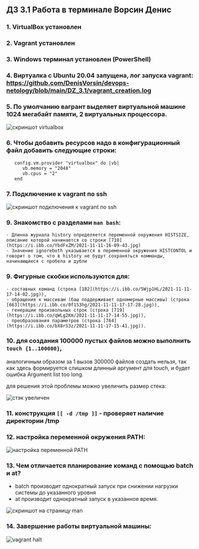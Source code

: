 ## ДЗ 3.1 Работа в терминале Ворсин Денис

### 1. VirtualBox установлен
### 2. Vagrant установлен
### 3. Windows терминал установлен (PowerShell)
### 4. Виртуалка с Ubuntu 20.04 запущена, лог запуска vagrant: https://github.com/DenisVorsin/devops-netology/blob/main/DZ_3.1/vagrant_creation.log
### 5. По умолчанию вагрант выделяет виртуальной машине 1024 мегабайт памяти, 2 виртуальных процессора.

![скриншот virtualbox](https://i.ibb.co/gDhQRbh/2021-11-08-13-54-18.jpg)

### 6. Чтобы добавить ресурсов надо в конфигурационный файл добавить следующие строки:


       config.vm.provider "virtualbox" do |vb|
          vb.memory = "2048"
          vb.cpus = "2"
       end

### 7. Подключение к vagrant по ssh

![скриншот подключения к vagrant по ssh](https://i.ibb.co/CnVc1fk/2021-11-11-15-16-22.jpg)

### 9. Знакомство с разделами `man bash`:
    - Длинна журнала history определяется переменной окружения HISTSIZE, описание которой начинается со строки [710](https://i.ibb.co/YbdFxZM/2021-11-11-16-09-43.jpg)
    - Значение ignoreboth указывается в переменной окружения HISTCONTOL и говорит о том, что в history не будут сохраняться комманды, начинающиеся с пробела и дубли
   

### 9. Фигурные скобки используются для:
    - составных команд (строка [182](https://i.ibb.co/5Wjp1HL/2021-11-11-17-14-02.jpg)), 
    - обращения к массивам (баш поддерживает одномерные массивы) (строка [663](https://i.ibb.co/0f1S3hg/2021-11-11-17-17-28.jpg)), 
    - генерации произвольных строк (строка [719](https://i.ibb.co/qWLg2Km/2021-11-11-17-14-55.jpg)),
    - преобразования параметров (строка [764](https://i.ibb.co/bX8rS3z/2021-11-11-17-15-41.jpg)).
   

### 10. для создания 100000 пустых файлов можно выполнить `touch {1..100000}`,
аналогичным образом за 1 вызов 300000 файлов создать нельзя, 
так как здесь формируется слишком длинный аргумент для touch, и будет ошибка Argument list too long.

для решения этой проблемы можно увеличить размер стека:

![стэк увеличен](https://i.ibb.co/LCFkD98/2021-11-11-17-38-02.jpg)

### 11. конструкция `[[ -d /tmp ]]` - проверяет наличие директории /tmp

### 12. настройка переменной окружения PATH:

![настройка переменной PATH](https://i.ibb.co/T8wgChY/2021-11-11-15-19-07.jpg)

### 13. Чем отличается планирование команд с помощью batch и at?
   - batch производит однократный запуск при снижении нагрузки системы до указанного уровня
   - at производит однократный запуск в указанное время.

![скриншот на страницу man](https://i.ibb.co/T01zCYM/2021-11-11-15-21-17.jpg)

### 14. Завершение работы виртуальной машины:

![vagrant halt](https://i.ibb.co/bQZBvPW/2021-11-11-16-57-56.jpg)
